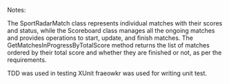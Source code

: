 ﻿Notes:

The SportRadarMatch class represents individual matches with their scores and status,
while the Scoreboard class manages all the ongoing matches and provides operations to start, update, and finish matches.
The GetMatchesInProgressByTotalScore method returns the list of matches ordered by their total score and whether they are finished or not, as per the requirements.

TDD was used in testing
XUnit fraeowkr was used for writing unit test.


